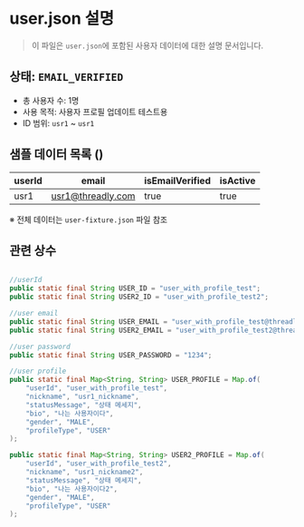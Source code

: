 # user.json 설명

> 이 파일은 `user.json`에 포함된 사용자 데이터에 대한 설명 문서입니다.

## 상태: `EMAIL_VERIFIED`

- 총 사용자 수: 1명
- 사용 목적:  사용자 프로필 업데이트 테스트용
- ID 범위: `usr1` ~ `usr1`

## 샘플 데이터 목록 ()

| userId | email             | isEmailVerified | isActive |
|--------|-------------------|-----------------|----------|
| usr1   | usr1@threadly.com | true            | true     |

※ 전체 데이터는 `user-fixture.json` 파일 참조

## 관련 상수

```java

//userId
public static final String USER_ID = "user_with_profile_test";
public static final String USER2_ID = "user_with_profile_test2";

//user email
public static final String USER_EMAIL = "user_with_profile_test@threadly.com";
public static final String USER2_EMAIL = "user_with_profile_test2@threadly.com";

//user password
public static final String USER_PASSWORD = "1234";

//user profile
public static final Map<String, String> USER_PROFILE = Map.of(
    "userId", "user_with_profile_test",
    "nickname", "usr1_nickname",
    "statusMessage", "상태 메세지",
    "bio", "나는 사용자이다",
    "gender", "MALE",
    "profileType", "USER"
);

public static final Map<String, String> USER2_PROFILE = Map.of(
    "userId", "user_with_profile_test2",
    "nickname", "usr1_nickname2",
    "statusMessage", "상태 메세지",
    "bio", "나는 사용자이다2",
    "gender", "MALE",
    "profileType", "USER"
);
```